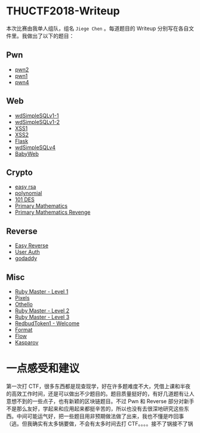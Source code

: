 THUCTF2018-Writeup
============================

本次比赛由我单人组队，组名 `Jiege Chen` 。每道题目的 Writeup 分别写在各自文件里。我做出了以下的题目：

Pwn
-------------

- [pwn2](pwn/pwn2.md)
- [pwn1](pwn/pwn1.md)
- [pwn4](pwn/pwn4.md)


Web
--------------

- [wdSimpleSQLv1-1](web/wdSimpleSQLv1-1.md)
- [wdSimpleSQLv1-2](web/wdSimpleSQLv1-2.md)
- [XSS1](web/XSS1.md)
- [XSS2](web/XSS2.md)
- [Flask](web/Flask.md)
- [wdSimpleSQLv4](web/wdSimpleSQLv4.md)
- [BabyWeb](web/BabyWeb.md)


Crypto
-------------------

- [easy rsa](crypto/easy_rsa.md)
- [polynomial](crypto/polynomial.md)
- [101 DES](crypto/101_DES.md)
- [Primary Mathematics](crypto/Primary_Mathematics.md)
- [Primary Mathematics Revenge](crypto/Primary_Mathematics_Revenge.md)


Reverse
---------------------

- [Easy Reverse](reverse/Easy_Reverse.md)
- [User Auth](reverse/User_Auth.md)
- [godaddy](reverse/godaddy.md)


Misc
----------------------

- [Ruby Master - Level 1](misc/Ruby_Master_Level_1.md)
- [Pixels](misc/Pixels.md)
- [Othello](misc/Othello.md)
- [Ruby Master - Level 2](misc/Ruby_Master_Level_2.md)
- [Ruby Master - Level 3](misc/Ruby_Master_Level_3.md)
- [RedbudToken1 - Welcome](misc/RedbudToken1_Welcome.md)
- [Format](misc/Format.md)
- [Flow](misc/Flow.md)
- [Kasparov](misc/Kasparov.md)

一点感受和建议
====================

第一次打 CTF，很多东西都是现查现学，好在许多题难度不大，凭借上课和半夜的高效工作时间，还是可以做出不少题目的。题目质量挺好的，有好几道题有让人意想不到的一些点子，也有新颖的区块链题目。不过 Pwn 和 Reverse 部分对新手不是那么友好，学起来和应用起来都挺辛苦的，所以也没有去很深地研究这些东西。中间可能运气好，把一些题目用非预期做法做了出来，我也不懂是咋回事（逃。但我确实有太多锅要做，不会有太多时间去打 CTF。。。。接不了锅接不了锅
